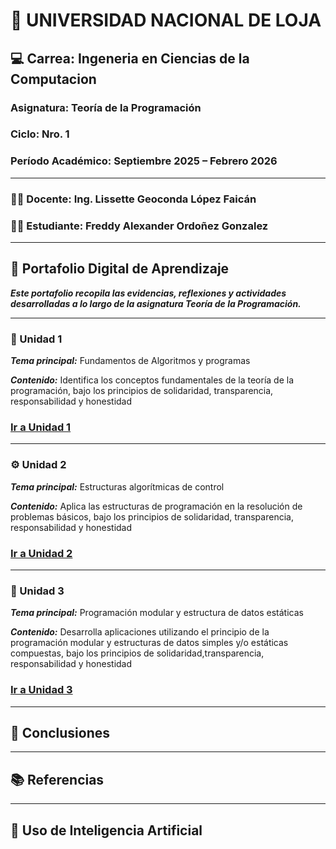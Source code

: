 # 📘 UNIVERSIDAD NACIONAL DE LOJA

## 💻 Carrea: Ingeneria en Ciencias de la Computacion
### Asignatura: Teoría de la Programación  
### Ciclo: Nro. 1 
### Período Académico: Septiembre 2025 – Febrero 2026

---

### 🧑‍🏫 Docente: Ing. Lissette Geoconda López Faicán
### 👨‍🎓 Estudiante: Freddy Alexander Ordoñez Gonzalez

---

## 📂 Portafolio Digital de Aprendizaje
***Este portafolio recopila las evidencias, reflexiones y actividades desarrolladas a lo largo de la asignatura Teoría de la Programación.***

---

### 🧩 Unidad 1  
***Tema principal:*** Fundamentos de Algoritmos y programas 

***Contenido:***  Identifica los conceptos fundamentales de la teoría de la programación, bajo los principios de solidaridad, transparencia, responsabilidad y honestidad

### [Ir a Unidad 1](unidad1.md)

---

### ⚙️ Unidad 2  
***Tema principal:*** Estructuras algorítmicas de control 

***Contenido:*** Aplica las estructuras de programación en la resolución de problemas básicos, bajo los principios de solidaridad, transparencia, responsabilidad y honestidad

### [Ir a Unidad 2](unidad2.md) 
---

### 💾 Unidad 3  
***Tema principal:*** Programación modular y estructura de datos estáticas

***Contenido:*** Desarrolla aplicaciones utilizando el principio de la programación modular y estructuras de datos simples y/o estáticas compuestas, bajo los principios de solidaridad,transparencia, responsabilidad y honestidad
 
### [Ir a Unidad 3](unidad3.md)

---

## 📘 Conclusiones  
 
---

## 📚 Referencias 

---

## 🤖 Uso de Inteligencia Artificial  

